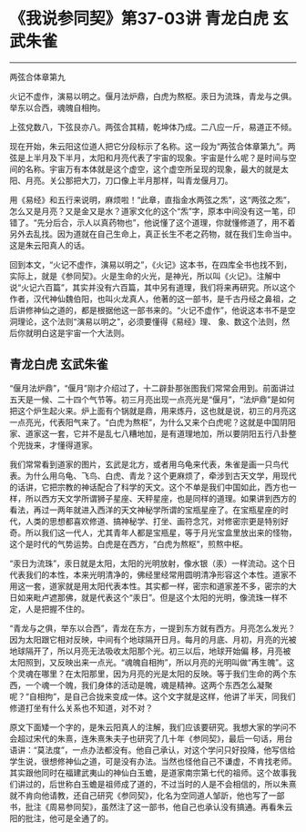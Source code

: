 # 《我说参同契》第37-03讲 青龙白虎 玄武朱雀

------

两弦合体章第九

火记不虚作，演易以明之。偃月法炉鼎，白虎为熬枢。汞日为流珠，青龙与之俱。举东以合西，魂魄自相拘。

上弦兌数八，下弦艮亦八。两弦合其精，乾坤体乃成。二八应一斤，易道正不倾。

现在开始，朱云阳这位道人把它分段标示了名称。这一段为“两弦合体章第九”。两弦是上半月及下半月，太阳和月亮代表了宇宙的现象。宇宙是什么呢？是时间与空间的名称。宇宙万有本体就是这个虚空，这个虚空所呈现的现象，最大的就是太阳、月亮。关公那把大刀，刀口像上半月那样，叫青龙偃月刀。

用《易经》和五行来说明，麻烦啦！“此章，直指金水两弦之炁”，这“两弦之炁”，怎么又是月亮？又是金又是水？道家文化的这个“炁”字，原本中间没有这一笔，印错了。“先分后合，示人以真药物也”，他说懂了这个道理，你就懂修道了，用不着另外去乱找。因为道就在自己生命上，真正长生不老之药物，就在我们生命当中。这是朱云阳真人的话。

回到本文，“火记不虚作，演易以明之”，《火记》这本书，在四库全书也找不到，实际上，就是《参同契》。火是生命的火光，是神光，所以叫《火记》。注解中说“火记六百篇”，其实并没有六百篇，其中另有道理，我们将来再研究。所以这个作者，汉代神仙魏伯阳，也叫火龙真人，他著的这一部书，是千古丹经之鼻祖，之后讲修神仙之道的，都是根据他这一部书来的。“火记不虚作”，他说这本书不是空洞理论，这个法则“演易以明之”，必须要懂得《易经》理、 象、数这个法则，然后你就明白这是宇宙一个大法则。

## 青龙白虎 玄武朱雀

“偃月法炉鼎”，“偃月”刚才介绍过了，十二辟卦那张图我们常常会用到。前面讲过五天是一候、二十四个气节等。初三月亮出现一点亮光是“偃月”，“法炉鼎”是如何把这个炉生起火来。炉上面有个锅就是鼎，用来炼丹，这也就是说，初三的月亮这一点亮光，代表阳气来了。“白虎为熬枢”，为什么又来个白虎呢？这就是中国阴阳家、道家这一套，它并不是乱七八糟地加，是有道理地加，所以要阴阳五行八卦整个兜拢来，才懂得道家。

我们常常看到道家的图片，玄武是北方，或者用乌龟来代表，朱雀是画一只鸟代表。为什么用乌龟、飞鸟、白虎、青龙？这个更麻烦了，牵涉到古天文学，用现代的话讲，它把宗教的神话配合了科学的天文。这个不单是我们中国如此，西方也一样，所以西方天文学所谓狮子星座、天秤星座，也是同样的道理。如果讲到西方的看法，再过一两年就进入西洋的天文神秘学所谓的宝瓶星座了。在宝瓶星座的时代，人类的思想都喜欢修道、搞神秘学、打坐、画符念咒，对修密宗更是特别好奇。所以我们这一代人，尤其青年人都是宝瓶星，等于月光宝盒里放出来的怪物，这个是时代的气势运势。白虎是在西方，“白虎为熬枢”，煎熬中枢。

“汞日为流珠”，汞日就是太阳，太阳的光明放射，像水银（汞）一样流动。这个日代表我们的本性，本来光明清净的，佛经里经常用圆明清净形容这个本性。道家不用这一套，道家就是用太阳代表本性。其实都一样，密宗和道家差不多，密宗的大日如来毗卢遮那佛，就是代表这个“汞日”。但是这个太阳的光明，像流珠一样不定，人是把握不住的。

“青龙与之俱，举东以合西”，青龙在东方，一提到东方就有西方。月亮怎么发光？因为太阳跟它相对反映，中间有个地球隔开日月。每月的月底、月初，月亮的光被地球隔开了，所以月亮无法吸收太阳那个光。初三以后，地球开始偏 移，月亮被太阳照到，又反映出来一点光。“魂魄自相拘”，所以月亮的光明叫做“再生魄”。这个灵魂在哪里？在太阳那里，因为月亮的光是太阳的反映。等于我们生命的两个东西，一个魂一个魄，我们身体的活动是魄，魂是精神。这两个东西怎么凝聚呢？“自相拘”，是自己合拢来变成一体。这个文字就是这样，他讲了半天，同我们修道打坐有什么关系也不知道，对不对？

原文下面矮一个字的，是朱云阳真人的注解，我们应该要研究。我想大家的学问不会超过宋代的朱熹，连朱熹朱夫子也研究了几十年《参同契》，最后一句话，用台语讲：“莫法度”，一点办法都没有。他自己承认，对这个学问只好投降，他写信给学生说，很想修神仙之道，可是没有办法。当然也怪他自己不谦虚，不肯找老师。其实跟他同时在福建武夷山的神仙白玉蟾，是道家南宗第七代的祖师。这个故事我们讲过的，后世称白玉蟾是祖师成了道的，不过当时的人是不会相信的，所以朱熹就不肯向他请教，还自己研究《参同契》，化名为空同道人邹訢，他也写了一部书，批注《周易参同契》，虽然注了这一部书，他自己也承认没有搞通。再看朱云阳的批注，他可是全通了的。